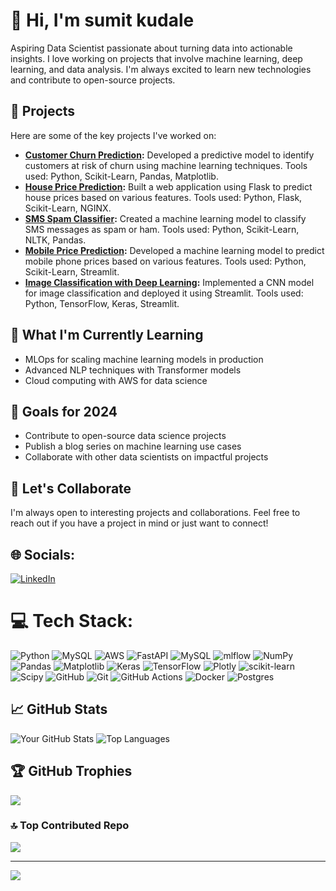 
# 👋 Hi, I'm sumit kudale 

Aspiring Data Scientist passionate about turning data into actionable insights. I love working on projects that involve machine learning, deep learning, and data analysis. I'm always excited to learn new technologies and contribute to open-source projects.

## 🚀 Projects
Here are some of the key projects I've worked on:

- **[Customer Churn Prediction](https://github.com/yourusername/customer-churn-prediction):** Developed a predictive model to identify customers at risk of churn using machine learning techniques. Tools used: Python, Scikit-Learn, Pandas, Matplotlib.
- **[House Price Prediction](https://github.com/yourusername/house-price-prediction):** Built a web application using Flask to predict house prices based on various features. Tools used: Python, Flask, Scikit-Learn, NGINX.
- **[SMS Spam Classifier](https://github.com/yourusername/sms-spam-classifier):** Created a machine learning model to classify SMS messages as spam or ham. Tools used: Python, Scikit-Learn, NLTK, Pandas.
- **[Mobile Price Prediction](https://github.com/yourusername/mobile-price-prediction):** Developed a machine learning model to predict mobile phone prices based on various features. Tools used: Python, Scikit-Learn, Streamlit.
- **[Image Classification with Deep Learning](https://github.com/yourusername/image-classification-deep-learning):** Implemented a CNN model for image classification and deployed it using Streamlit. Tools used: Python, TensorFlow, Keras, Streamlit.

## 🌱 What I'm Currently Learning
- MLOps for scaling machine learning models in production
- Advanced NLP techniques with Transformer models
- Cloud computing with AWS for data science

## 🎯 Goals for 2024
- Contribute to open-source data science projects
- Publish a blog series on machine learning use cases
- Collaborate with other data scientists on impactful projects

## 💬 Let's Collaborate
I'm always open to interesting projects and collaborations. Feel free to reach out if you have a project in mind or just want to connect!

## 🌐 Socials:
[![LinkedIn](https://img.shields.io/badge/LinkedIn-%230077B5.svg?logo=linkedin&logoColor=white)](https://linkedin.com/in/https://www.linkedin.com/in/sumitkudale/) 

# 💻 Tech Stack:
![Python](https://img.shields.io/badge/python-3670A0?style=plastic&logo=python&logoColor=ffdd54) ![MySQL](https://img.shields.io/badge/mysql-4479A1.svg?style=plastic&logo=mysql&logoColor=white) ![AWS](https://img.shields.io/badge/AWS-%23FF9900.svg?style=plastic&logo=amazon-aws&logoColor=white) ![FastAPI](https://img.shields.io/badge/FastAPI-005571?style=plastic&logo=fastapi) ![MySQL](https://img.shields.io/badge/mysql-4479A1.svg?style=plastic&logo=mysql&logoColor=white) ![mlflow](https://img.shields.io/badge/mlflow-%23d9ead3.svg?style=plastic&logo=numpy&logoColor=blue) ![NumPy](https://img.shields.io/badge/numpy-%23013243.svg?style=plastic&logo=numpy&logoColor=white) ![Pandas](https://img.shields.io/badge/pandas-%23150458.svg?style=plastic&logo=pandas&logoColor=white) ![Matplotlib](https://img.shields.io/badge/Matplotlib-%23ffffff.svg?style=plastic&logo=Matplotlib&logoColor=black) ![Keras](https://img.shields.io/badge/Keras-%23D00000.svg?style=plastic&logo=Keras&logoColor=white) ![TensorFlow](https://img.shields.io/badge/TensorFlow-%23FF6F00.svg?style=plastic&logo=TensorFlow&logoColor=white) ![Plotly](https://img.shields.io/badge/Plotly-%233F4F75.svg?style=plastic&logo=plotly&logoColor=white) ![scikit-learn](https://img.shields.io/badge/scikit--learn-%23F7931E.svg?style=plastic&logo=scikit-learn&logoColor=white) ![Scipy](https://img.shields.io/badge/SciPy-%230C55A5.svg?style=plastic&logo=scipy&logoColor=%white) ![GitHub](https://img.shields.io/badge/github-%23121011.svg?style=plastic&logo=github&logoColor=white) ![Git](https://img.shields.io/badge/git-%23F05033.svg?style=plastic&logo=git&logoColor=white) ![GitHub Actions](https://img.shields.io/badge/github%20actions-%232671E5.svg?style=plastic&logo=githubactions&logoColor=white) ![Docker](https://img.shields.io/badge/docker-%230db7ed.svg?style=plastic&logo=docker&logoColor=white) ![Postgres](https://img.shields.io/badge/postgres-%23316192.svg?style=plastic&logo=postgresql&logoColor=white)
## 📈 GitHub Stats
![Your GitHub Stats](https://github-readme-stats.vercel.app/api?username=sumitkudale21&show_icons=true&theme=radical)
![Top Languages](https://github-readme-stats.vercel.app/api/top-langs/?username=sumitkudale21&layout=compact&theme=radical)

## 🏆 GitHub Trophies
![](https://github-profile-trophy.vercel.app/?username=sumitkudale21&theme=monokai&no-frame=false&no-bg=false&margin-w=4)

### 🔝 Top Contributed Repo
![](https://github-contributor-stats.vercel.app/api?username=sumitkudale21&limit=5&theme=vue-dark&combine_all_yearly_contributions=true)

---
[![](https://visitcount.itsvg.in/api?id=sumitkudale21&icon=6&color=1)](https://visitcount.itsvg.in)

<!-- Proudly created with GPRM ( https://gprm.itsvg.in ) -->
